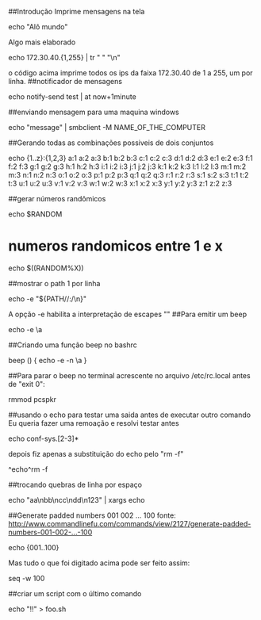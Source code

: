 ##Introdução 
Imprime mensagens na tela


 echo "Alô mundo"

Algo mais elaborado

echo 172.30.40.{1,255} | tr " " "\n"

o código acima imprime todos os ips da faixa 172.30.40
de 1 a 255, um por linha.
##notificador de mensagens

echo notify-send test | at now+1minute

##enviando mensagem para uma maquina windows

echo "message" | smbclient -M NAME_OF_THE_COMPUTER


##Gerando todas as combinações possiveis de dois conjuntos 


echo {1..z}:{1,2,3}
a:1 a:2 a:3 b:1 b:2 b:3 c:1 c:2 c:3 d:1 d:2 d:3 e:1 e:2
e:3 f:1 f:2 f:3 g:1 g:2 g:3 h:1 h:2 h:3 i:1 i:2 i:3 j:1 j:2 j:3 k:1 k:2 k:3 l:1
l:2 l:3 m:1 m:2 m:3 n:1 n:2 n:3 o:1 o:2 o:3 p:1 p:2 p:3 q:1 q:2 q:3 r:1 r:2 r:3 s:1
s:2 s:3 t:1 t:2 t:3 u:1 u:2 u:3 v:1 v:2 v:3 w:1 w:2 w:3 x:1 x:2 x:3 y:1 y:2 y:3
z:1 z:2 z:3


##gerar números randômicos 

echo $RANDOM

# numeros randomicos entre 1 e x
echo $((RANDOM%X))

##mostrar o path 1 por linha 

echo -e "${PATH//:/\n}"

A opção -e habilita a interpretação de escapes "\"
##Para emitir um beep 

echo -e \\a

##Criando uma função beep no bashrc 

beep () {
echo -e -n \\a
}

##Para parar o beep no terminal acrescente 
no arquivo /etc/rc.local antes de "exit 0":

rmmod pcspkr

##usando o echo para testar uma saida antes de executar outro comando 
Eu queria fazer uma remoação e resolvi testar antes

echo conf-sys.[2-3]*

depois fiz apenas a substituição do echo pelo "rm -f"

^echo^rm -f

##trocando quebras de linha por espaço 

echo "aa\nbb\ncc\ndd\n123" | xargs echo

##Generate padded numbers 001 002 ... 100 
fonte: http://www.commandlinefu.com/commands/view/2127/generate-padded-numbers-001-002-...-100

echo {001..100}

Mas tudo o que foi digitado acima pode ser feito assim:

seq -w 100

##criar um script com o último comando 

echo "!!" > foo.sh
